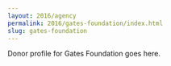 ```yaml
---
layout: 2016/agency
permalink: 2016/gates-foundation/index.html
slug: gates-foundation
---
```


Donor profile for Gates Foundation goes here.
